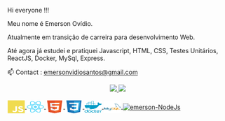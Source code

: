 Hi everyone !!!


Meu nome é Emerson Ovídio.

 Atualmente em transição de carreira para desenvolvimento Web.
 
 
 Até agora já estudei e pratiquei Javascript, HTML, CSS, Testes Unitários, ReactJS, Docker, MySql, Express.

 
 
 📫 Contact : emersonvidiosantos@gmail.com
 




<div align="center">
  <a href="https://github.com/Emersonovidio">
  <img height="180em" src="https://github-readme-stats.vercel.app/api?username=emersonovidio&show_icons=true&theme=dark&include_all_commits=true&count_private=true"/>
  <img height="180em" src="https://github-readme-stats.vercel.app/api/top-langs/?username=emersonovidio&layout=compact&langs_count=7&theme=dark"/>
</div>

  <div style="display: inline_block"><br>
  <img align="center" alt="emerson-Js" height="30" width="40" src="https://raw.githubusercontent.com/devicons/devicon/master/icons/javascript/javascript-plain.svg">
  <img align="center" alt="emerson-React" height="30" width="40" src="https://raw.githubusercontent.com/devicons/devicon/master/icons/react/react-original.svg">
  <img align="center" alt="emerson-HTML" height="30" width="40" src="https://raw.githubusercontent.com/devicons/devicon/master/icons/html5/html5-original.svg">
  <img align="center" alt="emerson-CSS" height="30" width="40" src="https://raw.githubusercontent.com/devicons/devicon/master/icons/css3/css3-original.svg">
  <img align="center" alt="emerson-docker" height="30" width="40" src="https://github.com/devicons/devicon/blob/master/icons/docker/docker-plain-wordmark.svg">
  <img align="center" alt="emersonmysql" height="30" width="40" src="https://github.com/devicons/devicon/blob/master/icons/mysql/mysql-original-wordmark.svg">
  <img align="center" alt="emerson-NodeJs" height="30" width="40" src="https://cdn.jsdelivr.net/gh/devicons/devicon/icons/nodejs/nodejs-original.svg">
 </div>

